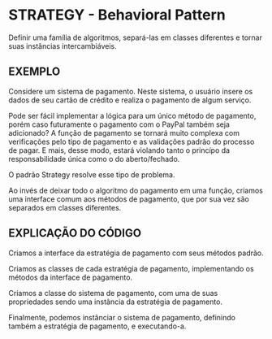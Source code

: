 # STRATEGY - Behavioral Pattern

Definir uma família de algoritmos, separá-las em classes diferentes e tornar suas instâncias intercambiáveis.

## EXEMPLO

Considere um sistema de pagamento. Neste sistema, o usuário insere os dados de seu cartão de crédito e realiza o pagamento de algum serviço.

Pode ser fácil implementar a lógica para um único método de pagamento, porém caso futuramente o pagamento com o PayPal também seja adicionado? A função de pagamento se tornará muito complexa com verificações pelo tipo de pagamento e as validações padrão do processo de pagar. E mais, desse modo, estará violando tanto o princípo da responsabilidade única como o do aberto/fechado.

O padrão Strategy resolve esse tipo de problema.

Ao invés de deixar todo o algoritmo do pagamento em uma função, criamos uma interface comum aos métodos de pagamento, que por sua vez são separados em classes diferentes.

## EXPLICAÇÃO DO CÓDIGO

Criamos a interface da estratégia de pagamento com seus métodos padrão.

Criamos as classes de cada estratégia de pagamento, implementando os métodos da interface de pagamento.

Criamos a classe do sistema de pagamento, com uma de suas propriedades sendo uma instância da estratégia de pagamento.

Finalmente, podemos instânciar o sistema de pagamento, definindo também a estratégia de pagamento, e executando-a.